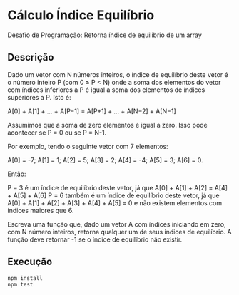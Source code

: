 # Cálculo Índice Equilíbrio
Desafio de Programação: Retorna índice de equilibrio de um array

## Descrição

Dado um vetor com N números inteiros, o índice de equilíbrio deste vetor é o número inteiro P (com 0 ≤ P < N) onde a soma dos elementos do vetor com índices inferiores a P é igual a soma dos elementos de índices superiores a P. Isto é:
 
A[0] + A[1] + ... + A[P−1] = A[P+1] + ... + A[N−2] + A[N−1]
 
Assumimos que a soma de zero elementos é igual a zero. Isso pode acontecer se P = 0 ou se P = N-1.
 
Por exemplo, tendo o seguinte vetor com 7 elementos:
 
A[0] = -7;
A[1] = 1;
A[2] = 5;
A[3] = 2;
A[4] = -4;
A[5] = 3;
A[6] = 0.
 
Então:
 
P = 3 é um índice de equilíbrio deste vetor, já que A[0] + A[1] + A[2] = A[4] + A[5] + A[6]
P = 6 também é um índice de equilíbrio deste vetor, já que A[0] + A[1] + A[2] + A[3] + A[4] + A[5] = 0 e não existem elementos com índices maiores que 6.
 
Escreva uma função que, dado um vetor A com índices iniciando em zero, com N número inteiros, retorna qualquer um de seus índices de equilíbrio. A função deve retornar -1 se o índice de equilíbrio não existir.

## Execução

```sh
npm install
npm test
```
